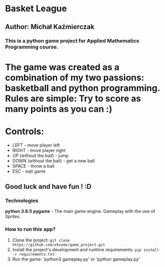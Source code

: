 # Basket League
## Author: Michał Kaźmierczak

### This is a python game project for Applied Mathematics Programming course.
# The game was created as a combination of my two passions: basketball and python programming. Rules are simple: Try to score as many points as you can :)
# Controls:
* LEFT - move player left
* RIGHT - move player right
* UP (without the ball) - jump 
* DOWN (without the ball) - get a new ball
* SPACE - throw a ball
* ESC - eqit game
## Good luck and have fun ! :D


### Technologies
**python 3.8.5**
**pygame** - The main game engine. Gameplay with the use of Sprites. 

### How to run this app?
1. Clone the project:
`git clone  https://github.com/xkvzmx/game_project.git`
2. Install the project's development and runtime requirements:
`pip install -r requirements.txt`
3. Run the game:
'python3 gameplay.py' or 'python gameplay.py'
